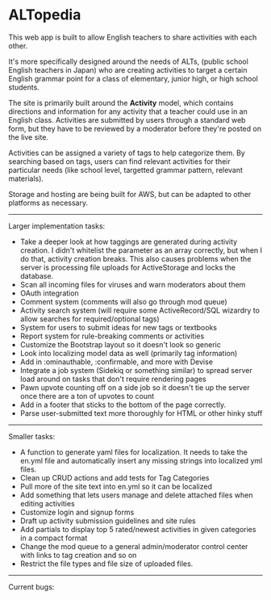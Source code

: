 # ALTopedia


This web app is built to allow English teachers to share activities with each other.

It's more specifically designed around the needs of ALTs, (public school English teachers in Japan) who are creating activities to target a certain English grammar point for a class of elementary, junior high, or high school students.

The site is primarily built around the **Activity** model, which contains directions and information for any activity that a teacher could use in an English class. Activities are submitted by users through a standard web form, but they have to be reviewed by a moderator before they're posted on the live site.

Activities can be assigned a variety of tags to help categorize them. By searching based on tags, users can find relevant activities for their particular needs (like school level, targetted grammar pattern, relevant materials).

Storage and hosting are being built for AWS, but can be adapted to other platforms as necessary.

---

Larger implementation tasks:

- Take a deeper look at how taggings are generated during activity creation. I didn't whitelist the parameter as an array correctly, but when I do that, activity creation breaks. This also causes problems when the server is processing file uploads for ActiveStorage and locks the database.
- Scan all incoming files for viruses and warn moderators about them
- OAuth integration
- Comment system (comments will also go through mod queue)
- Activity search system (will require some ActiveRecord/SQL wizardry to allow searches for required/optional tags)
- System for users to submit ideas for new tags or textbooks
- Report system for rule-breaking comments or activities
- Customize the Bootstrap layout so it doesn't look so generic
- Look into localizing model data as well (primarily tag information)
- Add in :ominauthable, :confirmable, and more with Devise
- Integrate a job system (Sidekiq or something similar) to spread server load around on tasks that don't require rendering pages
- Pawn upvote counting off on a side job so it doesn't tie up the server once there are a ton of upvotes to count
- Add in a footer that sticks to the bottom of the page correctly.
- Parse user-submitted text more thoroughly for HTML or other hinky stuff

---

Smaller tasks:

- A function to generate yaml files for localization. It needs to take the en.yml file and automatically insert any missing strings into localized yml files.
- Clean up CRUD actions and add tests for Tag Categories
- Pull more of the site text into en.yml so it can be localized
- Add something that lets users manage and delete attached files when editing activities
- Customize login and signup forms
- Draft up activity submission guidelines and site rules
- Add partials to display top 5 rated/newest activities in given categories in a compact format
- Change the mod queue to a general admin/moderator control center with links to tag creation and so on
- Restrict the file types and file size of uploaded files.

---

Current bugs:
 

